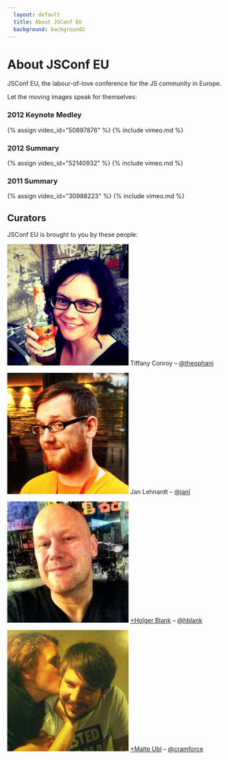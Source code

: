 ```yaml
---
  layout: default
  title: About JSConf EU
  background: background2
---
```



# About JSConf EU

JSConf EU, the labour-of-love conference for the JS community in Europe.

Let the moving images speak for themselves:

### 2012 Keynote Medley
{% assign video_id="50897876" %}
{% include vimeo.md %}

### 2012 Summary
{% assign video_id="52140932" %}
{% include vimeo.md %}

### 2011 Summary
{% assign video_id="30988223" %}
{% include vimeo.md %}

## Curators

JSConf EU is brought to you by these people:

<p class='person'>
  <img alt='Tiffany Conroy' height='280' src='/img/tiffany.jpg' width='280' />
  <span>Tiffany Conroy –
    <a href='https://twitter.com/theophani' target='_blank'>@theophani</a>
  </span>
</p>

<p class='person'>
  <img alt='Jan Lehnardt' height='280' src='/img/jan.png' width='280' />
  <span>Jan Lehnardt –
    <a href='https://twitter.com/janl' target='_blank'>@janl</a>
  </span>
</p>

<p class='person'>
  <img alt='Holger Blank' height='280' src='/img/holger.jpg' width='280' />
  <span>
    <a href='https://plus.google.com/u/0/115780460381776595134/posts' target='_blank'>+Holger Blank</a> –
    <a href='https://twitter.com/hblank' target='_blank'>@hblank</a>
  </span>
</p>

<p class='person'>
  <img alt='Malte Ubl' height='280' src='/img/malte.jpg' width='280' />
  <span>
    <a href='https://plus.google.com/u/0/116910304844117268718/posts' target='_blank'>+Malte Ubl</a> –
    <a href='https://twitter.com/cramforce' target='_blank'>@cramforce</a>
  </span>
</p>